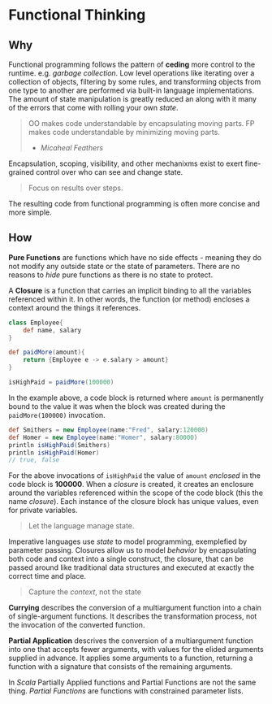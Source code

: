 # Functional Thinking


## Why
Functional programming follows the pattern of **ceding** more control to the runtime. e.g. *garbage collection*. Low level operations like iterating over a collection of objects, filtering by some rules, and transforming objects from one type to another are performed via built-in language implementations. The amount of state manipulation is greatly reduced an along with it many of the errors that come with rolling your own *state*. 

>OO makes code understandable by encapsulating moving parts. FP makes code understandable by minimizing moving parts. 
>- *Micaheal Feathers*

Encapsulation, scoping, visibility, and other mechanixms exist to exert fine-grained control over who can see and change state.

>Focus on results over steps.

The resulting code from functional programming is often more concise and more simple. 

## How

**Pure Functions** are functions which have no side effects - meaning they do not modify any outside state or the state of parameters. There are no reasons to *hide* pure functions as there is no state to protect. 

A **Closure** is a function that carries an implicit binding to all the variables referenced within it. In other words, the function (or method) encloses a context around the things it references. 

~~~groovy
class Employee{
	def name, salary
}

def paidMore(amount){
	return {Employee e -> e.salary > amount}
}

isHighPaid = paidMore(100000)
~~~

In the example above, a code block is returned where `amount` is permanently bound to the value it was when the block was created during the `paidMore(100000)` invocation.

~~~groovy
def Smithers = new Employee(name:"Fred", salary:120000)
def Homer = new Employee(name:"Homer", salary:80000)
println isHighPaid(Smithers)
println isHighPaid(Homer)
// true, false
~~~

For the above invocations of `isHighPaid` the value of `amount` *enclosed* in the code block is **100000**. When a *closure* is created, it creates an enclosure around the variables referenced within the scope of the code block (this the name *closure*). Each instance of the closure block has unique values, even for private variables. 

>Let the language manage state.

Imperative languages use *state* to model programming, exemplefied by parameter passing. Closures allow us to model *behavior* by encapsulating both code and context into a single construct, the closure, that can be passed around like traditional data structures and executed at exactly the correct time and place. 

>Capture the *context*, not the state

**Currying** describes the conversion of a multiargument function into a chain of single-argument functions. It describes the transformation process, not the invocation of the converted function. 

**Partial Application** descrives the conversion of a multiargument function into one that accepts fewer arguments, with values for the elided arguments supplied in advance. It applies some arguments to a function, returning a function with a signature that consists of the remaining arguments.

In *Scala* Partially Applied functions and Partial Functions are not the same thing. *Partial Functions* are functions with constrained parameter lists. 